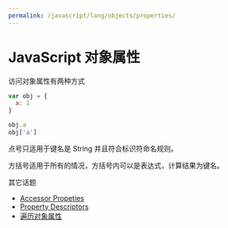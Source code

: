 ```yaml
---
permalink: /javascript/lang/objects/properties/
---
```


# JavaScript 对象属性

访问对象属性有两种方式

```js
var obj = {
  a: 1
}

obj.a
obj['a']
```

点号只适用于键名是 String 并且符合标识符命名规则。

方括号适用于所有的情况，方括号内可以是表达式，计算结果为键名。


其它话题

- [Accessor Propeties](accessors.md)
- [Property Descriptors](property-descriptors.md)
- [遍历对象属性](property-enumeration.md)
